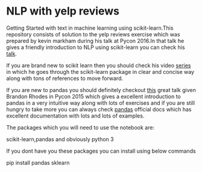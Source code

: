 # NLP with yelp reviews


Getting Started with text in machine learning using scikit-learn.This repository consists of solution to the yelp reviews exercise which was prepared by kevin markham during his talk at Pycon 2016.In that talk he gives a friendly introduction to NLP using scikit-learn you can check his [talk](https://www.youtube.com/watch?v=WHocRqT-KkU).

If you are brand new to scikit learn then you should check his video [series](https://www.youtube.com/watch?v=elojMnjn4kk&list=PL5-da3qGB5ICeMbQuqbbCOQWcS6OYBr5A) in which he goes through the scikit-learn package in clear and concise way along with tons of references to move forward.

If you are new to pandas you should definitely checkout [this](https://www.youtube.com/watch?v=5JnMutdy6Fw) great talk given Brandon Rhodes in Pycon 2015 which gives a excellent introduction to pandas in a very intuitive way along with lots of exercises and if you are still hungry to take more you can always check [pandas](https://pandas.pydata.org/pandas-docs/stable/) official docs which has excellent documentation with lots and lots of examples.


The packages which you will need to use the notebook are:

scikit-learn,pandas and obviously python 3

If you dont have you these packages you can install using below commands

pip install pandas sklearn
